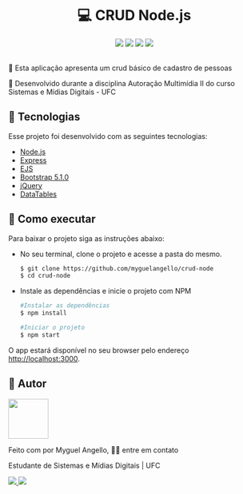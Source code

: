 <h1 align="center">
   💻 CRUD Node.js
</h1>
<div align="center">
        <img src="https://img.shields.io/github/languages/top/myguelangello/crud-node?color=blue&style=flat" />
    <img src="https://img.shields.io/github/license/myguelangello/crud-node?color=blueviolet&style=flat"  />
    <img src="https://img.shields.io/github/last-commit/myguelangello/crud-node?color=brightgreen&style=flat" />
    <img src="https://img.shields.io/github/package-json/v/myguelangello/crud-node?color=lightgrey&style=flat" />
</div>
<br/>
<div>
    <p align="">🚀 Esta aplicação apresenta um crud básico de cadastro de pessoas </p>
    <p align="">🚧 Desenvolvido durante a disciplina Autoração Multimídia II do curso Sistemas e Mídias Digitais - UFC</p>
</div>
<div>
  <h2>🧪 Tecnologias</h2>
    <div>
      <p>Esse projeto foi desenvolvido com as seguintes tecnologias:</p>
      <ul>
        <li><a href="https://nodejs.org/en/" target="_blank">Node.js</a></li>
        <li>
          <a href="https://expressjs.com/pt-br/" target="_blank">Express</a>
        </li>
        <li><a href="https://ejs.co/" target="_blank">EJS</a></li>
        <li>
          <a href="https://getbootstrap.com/" target="_blank"
            >Bootstrap 5.1.0</a
          >
        </li>
        <li><a href="https://jquery.com/" target="_blank">jQuery</a></li>
        <li>
          <a href="https://datatables.net/" target="_blank">DataTables</a>
        </li>
      </ul>
    </div>
</div>
<!--div>
  <h2>✅ Features</h2>
  <div>
    <ul>
      <li></li>
      <li></li>
      <li></li>
      <li></li>
    </ul>
  </div>
</div-->
<div>
  <h2>🚀 Como executar</h2>
  <p>Para baixar o projeto siga as instruções abaixo:</p>
  <ul>
    <li>No seu terminal, clone o projeto e acesse a pasta do mesmo.</li>
    
  ```bash
  $ git clone https://github.com/myguelangello/crud-node
  $ cd crud-node
  ```
  </ul>
   <ul>
     <li>
       Instale as dependências e inicie o projeto com NPM
     </li>
     
  ```bash
  #Instalar as dependências
  $ npm install
  
  #Iniciar o projeto
  $ npm start
  ```
  </ul>
  <p>O app estará disponível no seu browser pelo endereço <a href="http://localhost:3000">http://localhost:3000</a>.</p>
</div>
<div>
  <h2>📌 Autor</h2>
  <div>
    <img src="https://github.com/myguelangello.png" width="80" height="80" />
    <p>Feito com por Myguel Angello,  👋🏽 entre em contato</p>
    <p>Estudante de Sistemas e Mídias Digitais | UFC</p>
    <a href="https://www.instagram.com/_myguel/">
      <img src="https://img.shields.io/static/v1?label=&message=_myguel&color=E4405F&labelColor=E4405F&logo=instagram&logoColor=ffffff&style=flat-square" />
    </a>
      <img src="https://img.shields.io/static/v1?label=&message=myguelangello@alu.ufc.br&color=EA4335&labelColor=EA4335&logo=gmail&logoColor=ffffff&style=flat-square" />
  </div>
</div>
